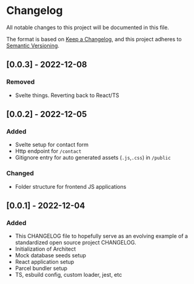 # Changelog

All notable changes to this project will be documented in this file.

The format is based on [Keep a Changelog](https://keepachangelog.com/en/1.0.0/),
and this project adheres to [Semantic Versioning](https://semver.org/spec/v2.0.0.html).

## [0.0.3] - 2022-12-08

### Removed

-   Svelte things. Reverting back to React/TS

## [0.0.2] - 2022-12-05

### Added

-   Svelte setup for contact form
-   Http endpoint for `/contact`
-   Gitignore entry for auto generated assets (`.js`,`.css`) in `/public`

### Changed

-   Folder structure for frontend JS applications

## [0.0.1] - 2022-12-04

### Added

-   This CHANGELOG file to hopefully serve as an evolving example of a
    standardized open source project CHANGELOG.
-   Initialization of Architect
-   Mock database seeds setup
-   React application setup
-   Parcel bundler setup
-   TS, esbuild config, custom loader, jest, etc
